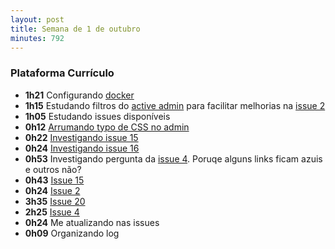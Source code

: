 ```yaml
---
layout: post
title: Semana de 1 de outubro
minutes: 792
---
```


### Plataforma Currículo

- **1h21** Configurando [docker](https://www.docker.com/)
- **1h15** Estudando filtros do [active admin](https://activeadmin.info/) para facilitar melhorias na [issue 2](https://github.com/prefeiturasp/SME-plataforma-curriculo/issues/2)
- **1h05** Estudando issues disponíveis
- **0h12** [Arrumando typo de CSS no admin](https://github.com/prefeiturasp/SME-plataforma-curriculo-API/pull/52)
- **0h22** [Investigando issue 15](https://github.com/prefeiturasp/SME-plataforma-curriculo/issues/15)
- **0h24** [Investigando issue 16](https://github.com/prefeiturasp/SME-plataforma-curriculo/issues/16)
- **0h53** Investigando pergunta da [issue 4](https://github.com/prefeiturasp/SME-plataforma-curriculo/issues/4). Poruqe alguns links ficam azuis e outros não?
- **0h43** [Issue 15](https://github.com/prefeiturasp/SME-plataforma-curriculo/issues/15)
- **0h24** [Issue 2](https://github.com/prefeiturasp/SME-plataforma-curriculo/issues/2)
- **3h35** [Issue 20](https://github.com/prefeiturasp/SME-plataforma-curriculo/issues/20)
- **2h25** [Issue 4](https://github.com/prefeiturasp/SME-plataforma-curriculo/issues/4)
- **0h24** Me atualizando nas issues
- **0h09** Organizando log